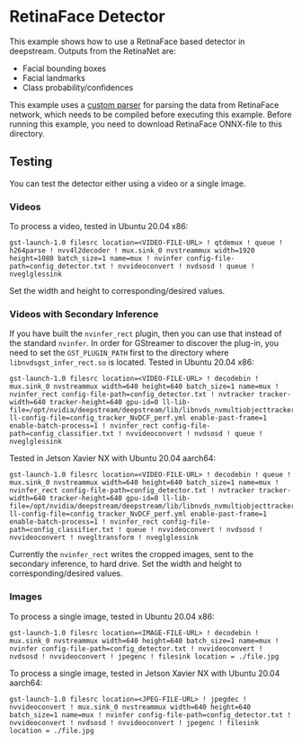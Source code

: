 # RetinaFace Detector

This example shows how to use a RetinaFace based detector in deepstream. Outputs from the RetinaNet are:
* Facial bounding boxes
* Facial landmarks
* Class probability/confidences

This example uses a [custom parser](../src/retinaface_parser/nvdsparse_retinaface.cpp) for parsing the data from RetinaFace network, which needs to be compiled before executing this example. Before running
this example, you need to download RetinaFace ONNX-file to this directory.

## Testing

You can test the detector either using a video or a single image.

### Videos

To process a video, tested in Ubuntu 20.04 x86:

```shell
gst-launch-1.0 filesrc location=<VIDEO-FILE-URL> ! qtdemux ! queue ! h264parse ! nvv4l2decoder ! mux.sink_0 nvstreammux width=1920 height=1080 batch_size=1 name=mux ! nvinfer config-file-path=config_detector.txt ! nvvideoconvert ! nvdsosd ! queue ! nveglglessink
```

Set the width and height to corresponding/desired values.

### Videos with Secondary Inference

If you have built the `nvinfer_rect` plugin, then you can use that instead of the standard `nvinfer`. In order for GStreamer to discover the plug-in, you need to set the `GST_PLUGIN_PATH` first to the directory where `libnvdsgst_infer_rect.so` is located. Tested in Ubuntu 20.04 x86:

```shell
gst-launch-1.0 filesrc location=<VIDEO-FILE-URL> ! decodebin ! mux.sink_0 nvstreammux width=640 height=640 batch_size=1 name=mux ! nvinfer_rect config-file-path=config_detector.txt ! nvtracker tracker-width=640 tracker-height=640 gpu-id=0 ll-lib-file=/opt/nvidia/deepstream/deepstream/lib/libnvds_nvmultiobjecttracker.so ll-config-file=config_tracker_NvDCF_perf.yml enable-past-frame=1 enable-batch-process=1 ! nvinfer_rect config-file-path=config_classifier.txt ! nvvideoconvert ! nvdsosd ! queue ! nveglglessink
```

Tested in Jetson Xavier NX with Ubuntu 20.04 aarch64:

```shell
gst-launch-1.0 filesrc location=<VIDEO-FILE-URL> ! decodebin ! queue ! mux.sink_0 nvstreammux width=640 height=640 batch_size=1 name=mux ! nvinfer_rect config-file-path=config_detector.txt ! nvtracker tracker-width=640 tracker-height=640 gpu-id=0 ll-lib-file=/opt/nvidia/deepstream/deepstream/lib/libnvds_nvmultiobjecttracker.so ll-config-file=config_tracker_NvDCF_perf.yml enable-past-frame=1 enable-batch-process=1 ! nvinfer_rect config-file-path=config_classifier.txt ! queue ! nvvideoconvert ! nvdsosd ! nvvideoconvert ! nvegltransform ! nveglglessink
```

Currently the `nvinfer_rect` writes the cropped images, sent to the secondary inference, to hard drive. Set the width and height to corresponding/desired values.

### Images

To process a single image, tested in Ubuntu 20.04 x86:

```shell
gst-launch-1.0 filesrc location=<IMAGE-FILE-URL> ! decodebin ! mux.sink_0 nvstreammux width=640 height=640 batch_size=1 name=mux ! nvinfer config-file-path=config_detector.txt ! nvvideoconvert ! nvdsosd ! nvvideoconvert ! jpegenc ! filesink location = ./file.jpg
```

To process a single image, tested in Jetson Xavier NX with Ubuntu 20.04 aarch64:

```shell
gst-launch-1.0 filesrc location=<JPEG-FILE-URL> ! jpegdec ! nvvideoconvert ! mux.sink_0 nvstreammux width=640 height=640 batch_size=1 name=mux ! nvinfer config-file-path=config_detector.txt ! nvvideoconvert ! nvdsosd ! nvvideoconvert ! jpegenc ! filesink location = ./file.jpg
```

